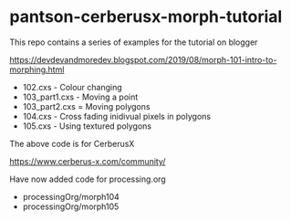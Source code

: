 # pantson-cerberusx-morph-tutorial


This repo contains a series of examples for the tutorial on blogger

https://devdevandmoredev.blogspot.com/2019/08/morph-101-intro-to-morphing.html


- 102.cxs - Colour changing
- 103_part1.cxs - Moving a point
- 103_part2.cxs = Moving polygons
- 104.cxs - Cross fading inidivual pixels in polygons
- 105.cxs - Using textured polygons


The above code is for CerberusX

https://www.cerberus-x.com/community/


Have now added code for processing.org

- processingOrg/morph104
- processingOrg/morph105
